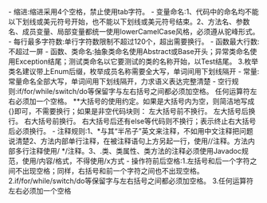 - 缩进:缩进采用4个空格，禁止使用tab字符。
- 变量命名:1、代码中的命名均不能以下划线或美元符号开始，也不能以下划线或美元符号结束。2、方法名、参数名、成员变量、局部变量都统一使用lowerCamelCase风格，必须遵从驼峰形式。
- 每行最多字符数:单行字符数限制不超过120个，超出需要换行。
- 函数最大行数:不超过一屏
- 函数、类命名:抽象类命名使用Abstract或Base开头；异常类命名使用Exception结尾；测试类命名以它要测试的类的名称开始，以Test结尾。 3.枚举类名建议带上Enum后缀，枚举成员名称需要全大写，单词间用下划线隔开
- 常量:常量命名全部大写，单词间用下划线隔开，力求语义表达完整清楚
- 空行规则:if/for/while/switch/do等保留字与左右括号之间都必须加空格。
任何运算符左右必须加一个空格。
**大括号的使用约定。如果是大括号内为空，则简洁地写成{}即可，不需要换行；如果是非空代码块则：
左大括号前不换行。
左大括号后换行。
右大括号前换行。
右大括号后还有else等代码则不换行；表示终止右大括号后必须换行。
- 注释规则:1、*与其“半吊子”英文来注释，不如用中文注释把问题说清楚2、方法内部单行注释，在被注释语句上方另起一行，使用//注释。方法内部多行注释使用/ */注释。3、.类、类属性、类方法的注释必须使用Javadoc规范，使用/内容/格式，不得使用/x方式
- 操作符前后空格:1.左括号和后一个字符之间不出现空格；同样，右括号和前一个字符之间也不出现空格。 2.if/for/while/switch/do等保留字与左右括号之间都必须加空格。 3.任何运算符左右必须加一个空格

